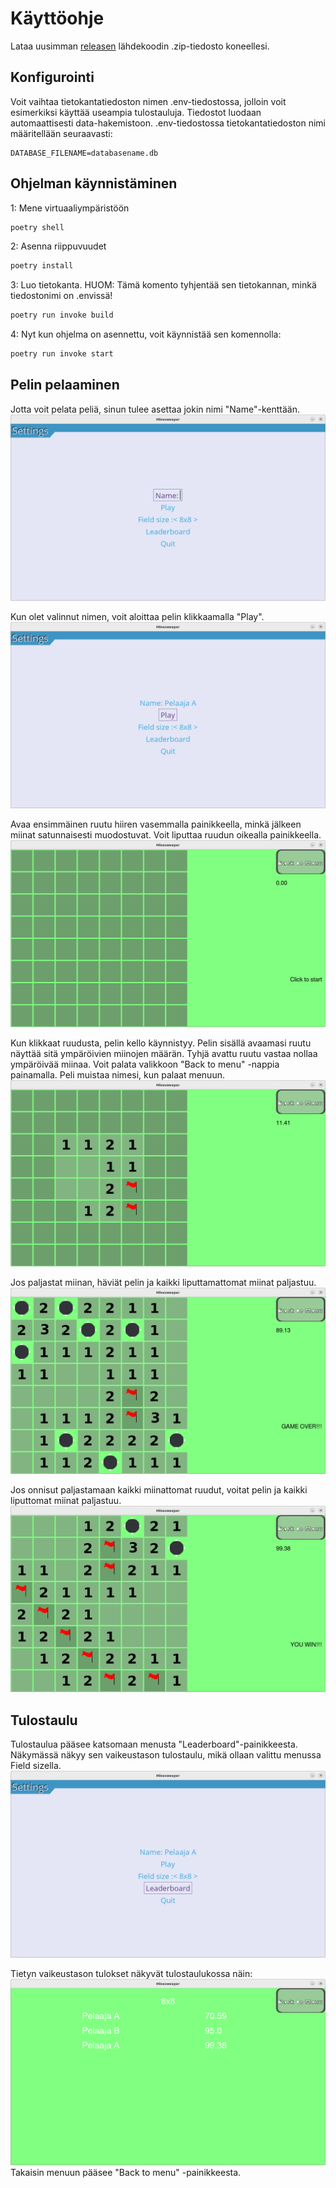 # Käyttöohje

Lataa uusimman [releasen](https://github.com/thefakejj/Minesweeper/releases) lähdekoodin .zip-tiedosto koneellesi.

## Konfigurointi
Voit vaihtaa tietokantatiedoston nimen .env-tiedostossa, jolloin voit esimerkiksi käyttää useampia tulostauluja.
Tiedostot luodaan automaattisesti data-hakemistoon.
.env-tiedostossa tietokantatiedoston nimi määritellään seuraavasti:
```
DATABASE_FILENAME=databasename.db
```

## Ohjelman käynnistäminen

1: Mene virtuaaliympäristöön

```bash
poetry shell
```

2: Asenna riippuvuudet

```bash
poetry install
```

3: Luo tietokanta. HUOM: Tämä komento tyhjentää sen tietokannan, minkä tiedostonimi on .envissä! 

```bash
poetry run invoke build
```

4: Nyt kun ohjelma on asennettu, voit käynnistää sen komennolla:

```bash
poetry run invoke start
```


## Pelin pelaaminen

Jotta voit pelata peliä, sinun tulee asettaa jokin nimi "Name"-kenttään.
![menu](./kuvat/menu_screenshot.png)

Kun olet valinnut nimen, voit aloittaa pelin klikkaamalla "Play".
![menu_name](./kuvat/menu_name_screenshot.png)


Avaa ensimmäinen ruutu hiiren vasemmalla painikkeella, minkä jälkeen miinat satunnaisesti muodostuvat. Voit liputtaa ruudun oikealla painikkeella.
![game](./kuvat/game_screenshot.png)

Kun klikkaat ruudusta, pelin kello käynnistyy. Pelin sisällä avaamasi ruutu näyttää sitä ympäröivien miinojen määrän. Tyhjä avattu ruutu vastaa nollaa ympäröivää miinaa. Voit palata valikkoon "Back to menu" -nappia painamalla. Peli muistaa nimesi, kun palaat menuun.
![game](./kuvat/game_started_screenshot.png)

Jos paljastat miinan, häviät pelin ja kaikki liputtamattomat miinat paljastuu.
![mine](./kuvat/mine_screenshot.png)

Jos onnisut paljastamaan kaikki miinattomat ruudut, voitat pelin ja kaikki liputtomat miinat paljastuu.
![win](./kuvat/game_win_screenshot.png)


## Tulostaulu

Tulostaulua pääsee katsomaan menusta "Leaderboard"-painikkeesta. Näkymässä näkyy sen vaikeustason tulostaulu, mikä ollaan valittu menussa Field sizella.
![menu_leaderboard](./kuvat/menu_leaderboard_screenshot.png)

Tietyn vaikeustason tulokset näkyvät tulostaulukossa näin:
![leaderboard](./kuvat/leaderboard_screenshot.png)
Takaisin menuun pääsee "Back to menu" -painikkeesta.